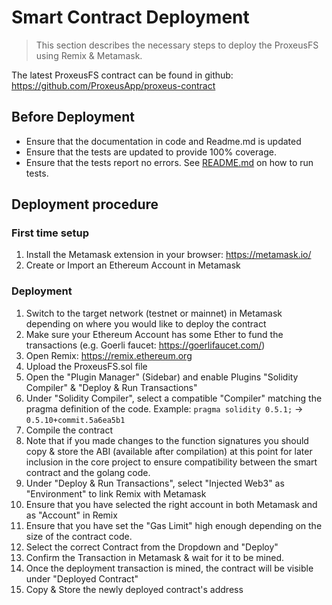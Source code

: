 # Smart Contract Deployment

> This section describes the necessary steps to deploy the ProxeusFS using Remix & Metamask.

The latest ProxeusFS contract can be found in github: https://github.com/ProxeusApp/proxeus-contract

## Before Deployment
 * Ensure that the documentation in code and Readme.md is updated
 * Ensure that the tests are updated to provide 100% coverage. 
 * Ensure that the tests report no errors. See [README.md](https://github.com/ProxeusApp/proxeus-contract/blob/master/README.md) on how to run tests.

## Deployment procedure

### First time setup
 1. Install the Metamask extension in your browser: https://metamask.io/
 2. Create or Import an Ethereum Account in Metamask

### Deployment
 1. Switch to the target network (testnet or mainnet) in Metamask depending on where you would like to deploy the contract
 2. Make sure your Ethereum Account has some Ether to fund the transactions (e.g. Goerli faucet: https://goerlifaucet.com/)
 3. Open Remix: https://remix.ethereum.org
 4. Upload the ProxeusFS.sol file
 5. Open the "Plugin Manager" (Sidebar) and enable Plugins "Solidity Compiler" & "Deploy & Run Transactions"
 6. Under "Solidity Compiler", select a compatible "Compiler" matching the pragma definition of the code. Example: `pragma solidity 0.5.1;` -> `0.5.10+commit.5a6ea5b1`
 7. Compile the contract
 8. Note that if you made changes to the function signatures you should copy & store the ABI (available after compilation) at this point for later inclusion in the core project to ensure compatibility between the smart contract and the golang code.
 9. Under "Deploy & Run Transactions", select "Injected Web3" as "Environment" to link Remix with Metamask
 10. Ensure that you have selected the right account in both Metamask and as "Account" in Remix
 11. Ensure that you have set the "Gas Limit" high enough depending on the size of the contract code.
 12. Select the correct Contract from the Dropdown and "Deploy"
 13. Confirm the Transaction in Metamask & wait for it to be mined.
 14. Once the deployment transaction is mined, the contract will be visible under "Deployed Contract"
 15. Copy & Store the newly deployed contract's address
